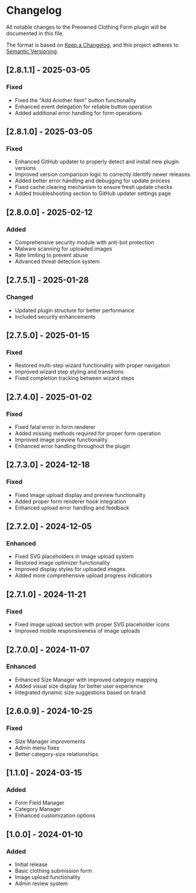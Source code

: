 # Changelog
All notable changes to the Preowned Clothing Form plugin will be documented in this file.

The format is based on [Keep a Changelog](https://keepachangelog.com/en/1.0.0/),
and this project adheres to [Semantic Versioning](https://semver.org/spec/v2.0.0.html).

## [2.8.1.1] - 2025-03-05
### Fixed
- Fixed the "Add Another Item" button functionality
- Enhanced event delegation for reliable button operation
- Added additional error handling for form operations

## [2.8.1.0] - 2025-03-05
### Fixed
- Enhanced GitHub updater to properly detect and install new plugin versions
- Improved version comparison logic to correctly identify newer releases
- Added better error handling and debugging for update process
- Fixed cache clearing mechanism to ensure fresh update checks
- Added troubleshooting section to GitHub updater settings page

## [2.8.0.0] - 2025-02-12
### Added
- Comprehensive security module with anti-bot protection
- Malware scanning for uploaded images
- Rate limiting to prevent abuse
- Advanced threat detection system

## [2.7.5.1] - 2025-01-28
### Changed
- Updated plugin structure for better performance
- Included security enhancements

## [2.7.5.0] - 2025-01-15
### Fixed
- Restored multi-step wizard functionality with proper navigation
- Improved wizard step styling and transitions
- Fixed completion tracking between wizard steps

## [2.7.4.0] - 2025-01-02
### Fixed
- Fixed fatal error in form renderer
- Added missing methods required for proper form operation
- Improved image preview functionality
- Enhanced error handling throughout the plugin

## [2.7.3.0] - 2024-12-18
### Fixed
- Fixed image upload display and preview functionality
- Added proper form renderer hook integration
- Enhanced upload error handling and feedback

## [2.7.2.0] - 2024-12-05
### Enhanced
- Fixed SVG placeholders in image upload system
- Restored image optimizer functionality
- Improved display styles for uploaded images
- Added more comprehensive upload progress indicators

## [2.7.1.0] - 2024-11-21
### Fixed
- Fixed image upload section with proper SVG placeholder icons
- Improved mobile responsiveness of image uploads

## [2.7.0.0] - 2024-11-07
### Enhanced
- Enhanced Size Manager with improved category mapping
- Added visual size display for better user experience
- Integrated dynamic size suggestions based on brand

## [2.6.0.9] - 2024-10-25
### Fixed
- Size Manager improvements
- Admin menu fixes
- Better category-size relationships

## [1.1.0] - 2024-03-15
### Added
- Form Field Manager
- Category Manager
- Enhanced customization options

## [1.0.0] - 2024-01-10
### Added
- Initial release
- Basic clothing submission form
- Image upload functionality
- Admin review system
